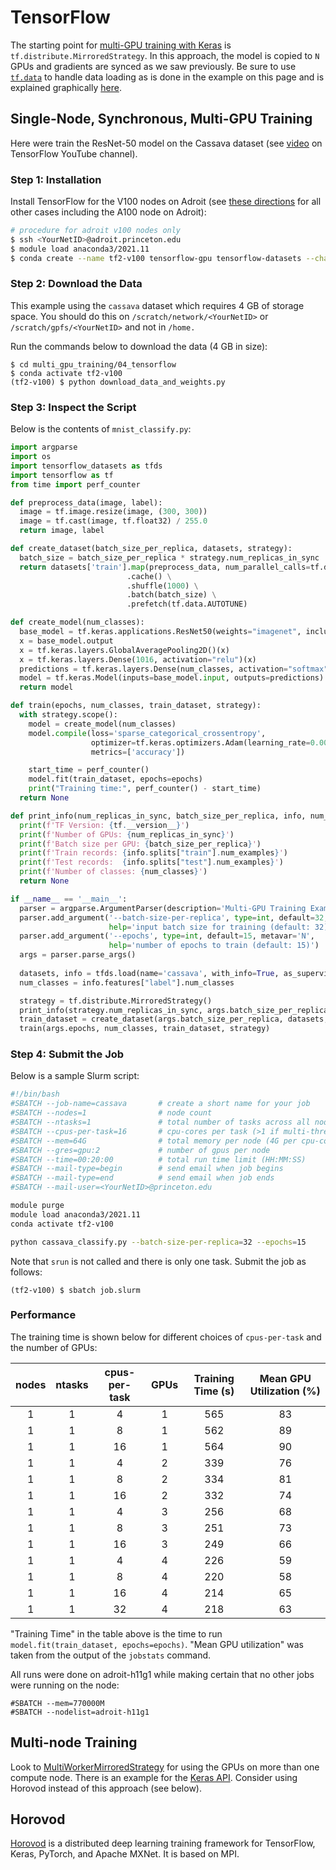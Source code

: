 # TensorFlow

The starting point for [multi-GPU training with Keras](https://www.tensorflow.org/tutorials/distribute/keras) is `tf.distribute.MirroredStrategy`. In this approach, the model is copied to `N` GPUs and gradients are synced as we saw previously. Be sure to use [`tf.data`](https://www.tensorflow.org/api_docs/python/tf/data) to handle data loading as is done in the example on this page and is explained graphically [here](https://colab.research.google.com/github/tensorflow/docs/blob/master/site/en/guide/data_performance.ipynb#scrollTo=i3NtGI3r-jLp).

## Single-Node, Synchronous, Multi-GPU Training

Here were train the ResNet-50 model on the Cassava dataset (see [video](https://www.youtube.com/watch?v=xzSCvXDcX68) on TensorFlow YouTube channel).

### Step 1: Installation

Install TensorFlow for the V100 nodes on Adroit (see [these directions](https://researchcomputing.princeton.edu/support/knowledge-base/tensorflow#install) for all other cases including the A100 node on Adroit):

```bash
# procedure for adroit v100 nodes only
$ ssh <YourNetID>@adroit.princeton.edu
$ module load anaconda3/2021.11
$ conda create --name tf2-v100 tensorflow-gpu tensorflow-datasets --channel conda-forge -y
```

### Step 2: Download the Data

This example using the `cassava` dataset which requires 4 GB of storage space. You should do this on `/scratch/network/<YourNetID>` or `/scratch/gpfs/<YourNetID>` and not in `/home.`

Run the commands below to download the data (4 GB in size):

```
$ cd multi_gpu_training/04_tensorflow
$ conda activate tf2-v100
(tf2-v100) $ python download_data_and_weights.py
```

### Step 3: Inspect the Script

Below is the contents of `mnist_classify.py`:

```python
import argparse
import os
import tensorflow_datasets as tfds
import tensorflow as tf
from time import perf_counter

def preprocess_data(image, label):
  image = tf.image.resize(image, (300, 300))
  image = tf.cast(image, tf.float32) / 255.0
  return image, label

def create_dataset(batch_size_per_replica, datasets, strategy):
  batch_size = batch_size_per_replica * strategy.num_replicas_in_sync
  return datasets['train'].map(preprocess_data, num_parallel_calls=tf.data.AUTOTUNE) \
                          .cache() \
                          .shuffle(1000) \
                          .batch(batch_size) \
                          .prefetch(tf.data.AUTOTUNE)

def create_model(num_classes):
  base_model = tf.keras.applications.ResNet50(weights="imagenet", include_top=False)
  x = base_model.output
  x = tf.keras.layers.GlobalAveragePooling2D()(x)
  x = tf.keras.layers.Dense(1016, activation="relu")(x)
  predictions = tf.keras.layers.Dense(num_classes, activation="softmax")(x)
  model = tf.keras.Model(inputs=base_model.input, outputs=predictions)
  return model

def train(epochs, num_classes, train_dataset, strategy):
  with strategy.scope():
    model = create_model(num_classes)
    model.compile(loss='sparse_categorical_crossentropy',
                  optimizer=tf.keras.optimizers.Adam(learning_rate=0.0001),
                  metrics=['accuracy'])

    start_time = perf_counter()
    model.fit(train_dataset, epochs=epochs)
    print("Training time:", perf_counter() - start_time)
  return None

def print_info(num_replicas_in_sync, batch_size_per_replica, info, num_classes):
  print(f'TF Version: {tf.__version__}')
  print(f'Number of GPUs: {num_replicas_in_sync}')
  print(f'Batch size per GPU: {batch_size_per_replica}')
  print(f'Train records: {info.splits["train"].num_examples}')
  print(f'Test records:  {info.splits["test"].num_examples}')
  print(f'Number of classes: {num_classes}')
  return None

if __name__ == '__main__':
  parser = argparse.ArgumentParser(description='Multi-GPU Training Example')
  parser.add_argument('--batch-size-per-replica', type=int, default=32, metavar='N',
                      help='input batch size for training (default: 32)')
  parser.add_argument('--epochs', type=int, default=15, metavar='N',
                      help='number of epochs to train (default: 15)')
  args = parser.parse_args()
  
  datasets, info = tfds.load(name='cassava', with_info=True, as_supervised=True, data_dir=".")
  num_classes = info.features["label"].num_classes

  strategy = tf.distribute.MirroredStrategy()
  print_info(strategy.num_replicas_in_sync, args.batch_size_per_replica, info, num_classes)
  train_dataset = create_dataset(args.batch_size_per_replica, datasets, strategy)
  train(args.epochs, num_classes, train_dataset, strategy)
```

### Step 4: Submit the Job

Below is a sample Slurm script:

```bash
#!/bin/bash
#SBATCH --job-name=cassava       # create a short name for your job
#SBATCH --nodes=1                # node count
#SBATCH --ntasks=1               # total number of tasks across all nodes
#SBATCH --cpus-per-task=16       # cpu-cores per task (>1 if multi-threaded tasks)
#SBATCH --mem=64G                # total memory per node (4G per cpu-core is default)
#SBATCH --gres=gpu:2             # number of gpus per node
#SBATCH --time=00:20:00          # total run time limit (HH:MM:SS)
#SBATCH --mail-type=begin        # send email when job begins
#SBATCH --mail-type=end          # send email when job ends
#SBATCH --mail-user=<YourNetID>@princeton.edu

module purge
module load anaconda3/2021.11
conda activate tf2-v100

python cassava_classify.py --batch-size-per-replica=32 --epochs=15
```

Note that `srun` is not called and there is only one task. Submit the job as follows:

```
(tf2-v100) $ sbatch job.slurm
```

### Performance

The training time is shown below for different choices of `cpus-per-task` and the number of GPUs:

| nodes         | ntasks        | cpus-per-task | GPUs    | Training Time (s) |  Mean GPU Utilization (%) |
|:-------------:|:-------------:|:------------:|:--------:|:-----------------:|:-------------------------:|
| 1             |     1         | 4            |  1       | 565               | 83 |
| 1             |     1         | 8            |  1       | 562               | 89 |
| 1             |     1         | 16           |  1       | 564               | 90 |
| 1             |     1         | 4            |  2       | 339               | 76 |
| 1             |     1         | 8            |  2       | 334               | 81 |
| 1             |     1         | 16           |  2       | 332               | 74 |
| 1             |     1         | 4            |  3       | 256               | 68 |
| 1             |     1         | 8            |  3       | 251               | 73 |
| 1             |     1         | 16           |  3       | 249               | 66 |
| 1             |     1         | 4            |  4       | 226               | 59 |
| 1             |     1         | 8            |  4       | 220               | 58 |
| 1             |     1         | 16           |  4       | 214               | 65 |
| 1             |     1         | 32           |  4       | 218               | 63 |

"Training Time" in the table above is the time to run `model.fit(train_dataset, epochs=epochs)`. "Mean GPU utilization" was taken from the output of the `jobstats` command.

All runs were done on adroit-h11g1 while making certain that no other jobs were running on the node:

```
#SBATCH --mem=770000M
#SBATCH --nodelist=adroit-h11g1
```

## Multi-node Training

Look to [MultiWorkerMirroredStrategy](https://www.tensorflow.org/guide/distributed_training#multiworkermirroredstrategy) for using the GPUs on more than one compute node. There is an example for the [Keras API](https://www.tensorflow.org/tutorials/distribute/multi_worker_with_keras). Consider using Horovod instead of this approach (see below).

## Horovod

[Horovod](https://horovod.ai/) is a distributed deep learning training framework for TensorFlow, Keras, PyTorch, and Apache MXNet. It is based on MPI.
